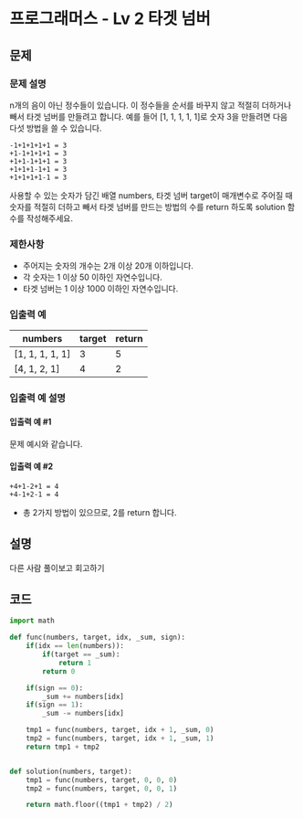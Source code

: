 # 프로그래머스 - Lv 2 타겟 넘버

문제
-----

### 문제 설명

n개의 음이 아닌 정수들이 있습니다. 이 정수들을 순서를 바꾸지 않고 적절히 더하거나 빼서 타겟 넘버를 만들려고 합니다. 예를 들어 [1, 1, 1, 1, 1]로 숫자 3을 만들려면 다음 다섯 방법을 쓸 수 있습니다.

```
-1+1+1+1+1 = 3
+1-1+1+1+1 = 3
+1+1-1+1+1 = 3
+1+1+1-1+1 = 3
+1+1+1+1-1 = 3
```

사용할 수 있는 숫자가 담긴 배열 numbers, 타겟 넘버 target이 매개변수로 주어질 때 숫자를 적절히 더하고 빼서 타겟 넘버를 만드는 방법의 수를 return 하도록 solution 함수를 작성해주세요.

### 제한사항

- 주어지는 숫자의 개수는 2개 이상 20개 이하입니다.
- 각 숫자는 1 이상 50 이하인 자연수입니다.
- 타겟 넘버는 1 이상 1000 이하인 자연수입니다.

### 입출력 예

|numbers|target|return|
|---|---|---|
|[1, 1, 1, 1, 1]|3|5|
|[4, 1, 2, 1]|4|2|

### 입출력 예 설명

#### 입출력 예 #1

문제 예시와 같습니다.

#### 입출력 예 #2

```
+4+1-2+1 = 4
+4-1+2-1 = 4
```

- 총 2가지 방법이 있으므로, 2를 return 합니다.


설명
------
다른 사람 풀이보고 회고하기

코드
------

``` python
import math

def func(numbers, target, idx, _sum, sign):
    if(idx == len(numbers)):
        if(target == _sum):
            return 1
        return 0

    if(sign == 0):
        _sum += numbers[idx]
    if(sign == 1):
        _sum -= numbers[idx]

    tmp1 = func(numbers, target, idx + 1, _sum, 0)
    tmp2 = func(numbers, target, idx + 1, _sum, 1)
    return tmp1 + tmp2


def solution(numbers, target):
    tmp1 = func(numbers, target, 0, 0, 0)
    tmp2 = func(numbers, target, 0, 0, 1)

    return math.floor((tmp1 + tmp2) / 2)
```